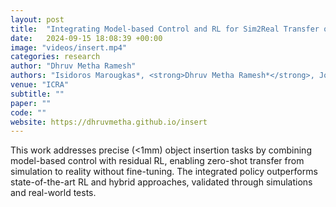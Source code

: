 ```yaml
---
layout: post
title:  "Integrating Model-based Control and RL for Sim2Real Transfer of Tight Insertion Policies"
date:   2024-09-15 18:08:39 +00:00
image: "videos/insert.mp4"
categories: research
author: "Dhruv Metha Ramesh"
authors: "Isidoros Marougkas*, <strong>Dhruv Metha Ramesh*</strong>, Joe H. Doerr, Edgar Granados, Aravind Sivaramakrishnan, Abdeslam Boularias, Kostas E. Bekris"
venue: "ICRA"
subtitle: ""
paper: ""
code: ""
website: https://dhruvmetha.github.io/insert
---
```

This work addresses precise (<1mm) object insertion tasks by combining model-based control with residual RL, enabling zero-shot transfer from simulation to reality without fine-tuning. The integrated policy outperforms state-of-the-art RL and hybrid approaches, validated through simulations and real-world tests.